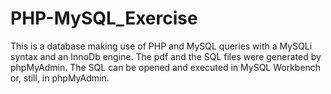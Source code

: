 # PHP-MySQL_Exercise
This is a database making use of PHP and MySQL queries with a MySQLi syntax and an InnoDb engine.
The pdf and the SQL files were generated by phpMyAdmin. The SQL can be opened and executed in MySQL Workbench or, still, in phpMyAdmin.
